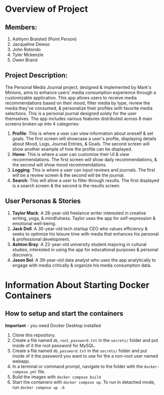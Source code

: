 # Overview of Project
## Members: 
1. Ashlynn Braisted (Point Person)
2. Jacqueline Deieso
3. John Rotondo
4. Tyler Mckenzie
5. Owen Brand

## Project Description:
The Personal Media Journal project, designed & implemented by Mark's Minions, aims to enhance users' media consumption experience through a customizable application. This app allows users to receive media recommendations based on their mood, filter media by type, review the media they've consumed, & personalize their profiles with favorite media selections. This is a personal journal designed solely for the user themselves. The app includes various features distributed across 8 main screens broken up into 4 categories:

1. **Profile**: This is where a user can view information about oneself & set goals. The first screen will showcase a user's profile, displaying details about Mood, Logs, Journal Entries, & Goals. The second screen will show another example of how the profile can be displayed.
2. **Home**: This is where a user can customize their UI & view recommendations. The first screen will show daily recommendations, & the second will show mood recommendations.
3. **Logging**: This is where a user can input reviews and journals. The first will be a review screen & the second will be the journal.
4. **Search**: This will allow a user to filter through results. The first displayed is a search screen & the second is the results screen. 

## User Personas & Stories
1. **Taylor Mack**: A 28-year-old freelance writer interested in creative writing, yoga, & mindfulness. Taylor uses the app for self-expression & emotional well-being.
2. **Jack Dell**: A 30-year-old tech startup CEO who values efficiency & seeks to optimize his leisure time with media that enhances his personal & professional development.
3. **Ashton Bray**: A 22-year-old university student majoring in cultural studies, interested in using the app for educational purposes & personal discovery.
4. **Jason Bol**: A 39-year-old data analyst who uses the app analytically to engage with media critically & organize his media consumption data.

# 

# Information About Starting Docker Containers


## How to setup and start the containers
**Important** - you need Docker Desktop installed

1. Clone this repository.  
1. Create a file named `db_root_password.txt` in the `secrets/` folder and put inside of it the root password for MySQL. 
1. Create a file named `db_password.txt` in the `secrets/` folder and put inside of it the password you want to use for the a non-root user named webapp. 
1. In a terminal or command prompt, navigate to the folder with the `docker-compose.yml` file.  
1. Build the images with `docker compose build`
1. Start the containers with `docker compose up`.  To run in detached mode, run `docker compose up -d`. 





